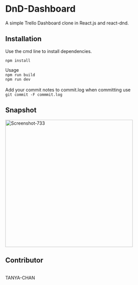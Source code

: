 # DnD-Dashboard
A simple Trello Dashboard clone in React.js and react-dnd.

<h2>Installation</h2>
Use the cmd line to install dependencies.<br>

```npm install```

Usage 
<br>
```npm run build```
<br>
```npm run dev```<br>
<br>
Add your commit notes to commit.log when committing use <br>
```git commit -F commmit.log```



<h2>Snapshot</h2>
<a href='https://postimg.cc/56K6QLgT' target='_blank'><img src='https://i.postimg.cc/mgBMqSHL/Screenshot-733.png'  width="400" alt='Screenshot-733'/></a>


<h2>Contributor </h2>
<br>
TANYA-CHAN
